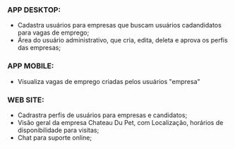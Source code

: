 ### APP DESKTOP:

- Cadastra usuários para empresas que buscam usuários cadandidatos para vagas de emprego;
- Área do usuário administrativo, que cria, edita, deleta e aprova os perfis das empresas;

### APP MOBILE:

- Visualiza vagas de emprego criadas pelos usuários "empresa"

### WEB SITE:

- Cadrastra perfis de usuários para empresas e candidatos;
- Visão geral da empresa Chateau Du Pet, com Localização, horários de disponibilidade para visitas;
- Chat para suporte online;
